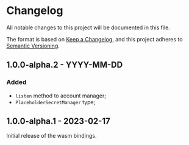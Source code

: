 # Changelog

All notable changes to this project will be documented in this file.

The format is based on [Keep a Changelog](https://keepachangelog.com/en/1.0.0/),
and this project adheres to [Semantic Versioning](https://semver.org/spec/v2.0.0.html).

<!-- ## Unreleased - YYYY-MM-DD

### Added

### Changed

### Deprecated

### Removed

### Fixed

### Security -->


## 1.0.0-alpha.2 - YYYY-MM-DD

### Added

- `listen` method to account manager;
- `PlaceholderSecretManager` type;

## 1.0.0-alpha.1 - 2023-02-17

Initial release of the wasm bindings.